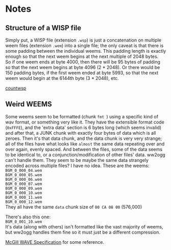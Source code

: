 # Notes
## Structure of a WISP file
Simply put, a WISP file (extension `.wsp`) is just a concatenation on multiple
weem files (extension `.wem`) into a single file; the only caveat is that there
is some padding between the individual weems. This padding length is exactly
enough so that the next weem begins at the next multiple of 2048 bytes.  
So if one weem ends at byte 4000, then there will be 95 bytes of padding so that
the next weem begins at byte 4096 (2 * 2048). Or there would be 150 padding bytes, if
the first weem ended at byte 5993, so that the next weem would begin at the 6144th
byte (3 * 2048), etc.

[countwsp][]

## Weird WEEMS
Some weems seem to be formatted (chunk `fmt `) using a specific kind of wav format, or something
very like it. They have the extensible format code (`0xFFFE`), and the 'extra data'
section is 6 bytes long (which seems invalid) and after that, a JUNK chunk with
exactly four bytes of data which is all zeroes. Then it's that data chunk, and
the data chunk is very very strange; all of the files have what looks like `almost`
the same data repeating over and over again, evenly spaced. And between the files,
some of the data seems to be identical to, or a conjunction/modification of other files'
data. ww2ogg can't handle them. They seem to be maybe the same data strangely
encoded across multiple files? I have no idea.
These are the weems:  
`BGM_0_000_04.wem`  
`BGM_0_000_05.wem`  
`BGM_0_000_06.wem`  
`BGM_0_000_07.wem`  
`BGM_0_000_09.wem`  
`BGM_0_000_10.wem`  
`BGM_0_000_11.wem`  
`BGM_0_000_12.wem`  
They all have the same `data` chunk size of `00 CA 08 00` (576,000)

There's also this one:  
`BGM_0_001_10.wem`  
It's data (along with others) isn't formatted like the vast majority of weems, but
ww2ogg handles them fine so it must just be a different compression.  

[McGill WAVE Specification][] for some reference.

[mcgill wave specification]:https://web.archive.org/web/20201228133457/http://www-mmsp.ece.mcgill.ca/documents/audioformats/wave/wave.html
[countwsp]:https://github.com/bowtoes/countwsp
